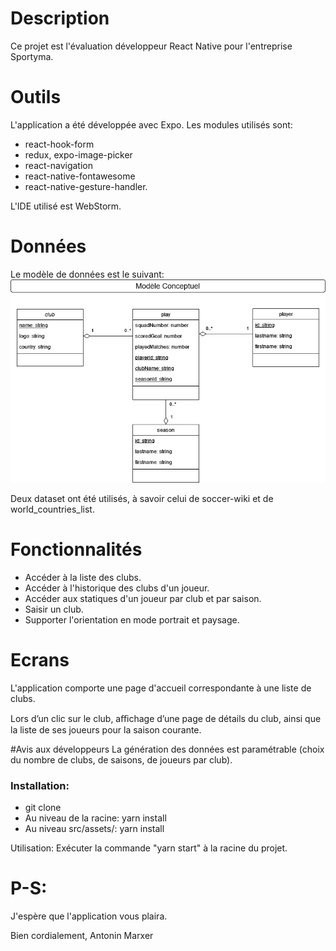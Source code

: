 # Description
Ce projet est l'évaluation développeur React Native pour l'entreprise Sportyma.

# Outils
L'application a été développée avec Expo.
Les modules utilisés sont:
- react-hook-form
- redux, expo-image-picker
- react-navigation
- react-native-fontawesome
- react-native-gesture-handler.

L'IDE utilisé est WebStorm.

# Données
Le modèle de données est le suivant:
![Alt text](documentation/uml-sportyma-eval.drawio.png?raw=true "Modèle de données")

Deux dataset ont été utilisés, à savoir celui de soccer-wiki et de world_countries_list.

# Fonctionnalités
- Accéder à la liste des clubs.
- Accéder à l'historique des clubs d'un joueur.
- Accéder aux statiques d'un joueur par club et par saison.
- Saisir un club.
- Supporter l'orientation en mode portrait et paysage.

# Ecrans

L'application comporte une page d'accueil correspondante à une liste de clubs.

Lors d’un clic sur le club, aﬃchage d’une page de détails du club, ainsi que la liste de ses joueurs pour la saison courante.

#Avis aux développeurs
La génération des données est paramétrable (choix du nombre de clubs, de saisons, de joueurs par club).

### Installation:
* git clone 
* Au niveau de la racine: yarn install 
* Au niveau src/assets/: yarn install

Utilisation:
Exécuter la commande "yarn start" à la racine du projet.

# P-S:
J'espère que l'application vous plaira.

Bien cordialement,
Antonin Marxer
